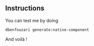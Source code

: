 ## Instructions

You can test me by doing

```shell script
dbenfouzari generate:native-component
```

And voilà !
